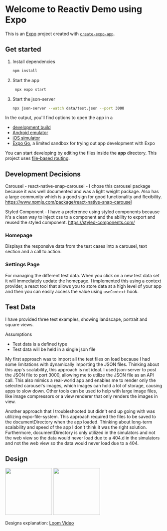 # Welcome to Reactiv Demo using Expo

This is an [Expo](https://expo.dev) project created with [`create-expo-app`](https://www.npmjs.com/package/create-expo-app).

## Get started

1. Install dependencies

   ```bash
   npm install
   ```

2. Start the app

   ```bash
    npx expo start
   ```

3. Start the json-server

   ```bash
   npx json-server --watch data/test.json --port 3000
   ```

In the output, you'll find options to open the app in a

- [development build](https://docs.expo.dev/develop/development-builds/introduction/)
- [Android emulator](https://docs.expo.dev/workflow/android-studio-emulator/)
- [iOS simulator](https://docs.expo.dev/workflow/ios-simulator/)
- [Expo Go](https://expo.dev/go), a limited sandbox for trying out app development with Expo

You can start developing by editing the files inside the **app** directory. This project uses [file-based routing](https://docs.expo.dev/router/introduction).

## Development Decisions

Carousel - react-native-snap-carousel - I chose this carousel package because it was well documented and was a light weight package. Also has a large community which is a good sign for good functionality and flexibility.
https://www.npmjs.com/package/react-native-snap-carousel

Styled Component - I have a preference using styled components because it's a clean way to inject css to a component and the ability to export and reused the styled component.
https://styled-components.com/

### Homepage

Displays the responsive data from the test cases into a carousel, text section and a call to action.

### Settings Page

For managing the different test data. When you click on a new test data set it will immediately update the homepage. I implemented this using a context provider, a react tool that allows you to store data at a high level of your app and then you can easily access the value using `useContext` hook.

## Test Data

I have provided three test examples, showing landscape, portrait and square views.

Assumptions

- Test data is a defined type
- Test data will be held in a single json file

My first approach was to import all the test files on load because I had some limitations with dynamically importing the JSON files. Thinking about this app's scalability, this approach is not ideal. I used json-server to post the JSON file to port 3000, allowing me to utilize the JSON file as an API call. This also mimics a real-world app and enables me to render only the selected carousel's images, which images can hold a lot of storage, causing apps to slow down. Other tools can be used to help with large image files, like image compressors or a view renderer that only renders the images in view.

Another approach that I troubleshooted but didn't end up going with was utilizing expo-file-system. This approach required the files to be saved to the documentDirectory when the app loaded. Thinking about long-term scalability and speed of the app I don't think it was the right solution. Furthermore, documentDirectory is only utilized in the simulators and not the web view so the data would never load due to a 404.d in the simulators and not the web view so the data would never load due to a 404.

## Design

<img src="https://github.com/user-attachments/assets/ef2692c2-2683-47cc-9cf7-9b17d209ccec" width="150" />
<img src="https://github.com/user-attachments/assets/dde59159-a021-42e0-9137-cc942a375794" width="150" />

Designs explanation: [Loom Video](https://www.loom.com/share/995a3b79ad9d4069bc939de14d4179c6)
